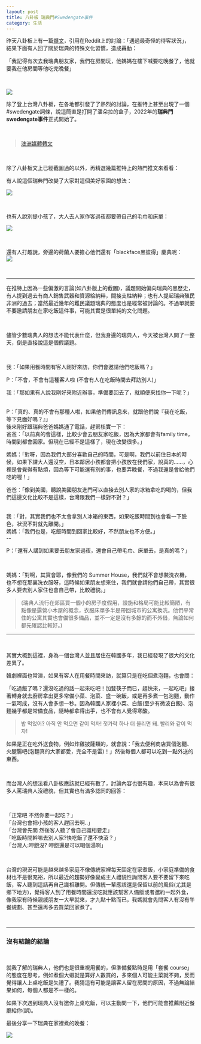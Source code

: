 ```yaml
---
layout: post
title: 八卦板 瑞典門#Swedengate事件
category: 生活
---
```


昨天八卦板上有一篇[爆文](https://www.ptt.cc/bbs/Gossiping/M.1654105588.A.631.html)，引用在Reddit上的討論：「遇過最奇怪的待客狀況」，結果下面有人回了關於瑞典的特殊文化習慣，造成轟動：

「我記得有次去我瑞典朋友家，我們在房間玩，他媽媽在樓下喊要吃晚餐了，他就要我在他房間等他吃完晚餐」

<br/>

![](/assets/img/Reddit-Swedish.PNG)

除了登上台灣八卦板，在各地都引發了了熱烈的討論，在推特上甚至出現了一個#swedengate詞條，說這簡直是打開了潘朵拉的盒子，2022年的**瑞典門swedengate事件**正式開始了。

<br/>

> [澳洲媒體轉文](https://www.news.com.au/travel/travel-ideas/world-shocked-at-reddit-post-revealing-weird-swedish-practice/news-story/e018fdda4cf0abe1339c7047a99f2abf) 


<br/>

除了八卦板文上已經截圖過的以外，再精選幾篇推特上的熱門推文來看看：

有人說這個瑞典門改變了大家對這個美好家園的想法：
<br/>

![](/assets/img/Swedengate0.PNG)

<br/>

也有人說別提小孩了，大人去人家作客過夜都要帶自己的毛巾和床單：<br/> 

![](/assets/img/swedengate2.PNG)

<br/>

還有人打趣說，旁邊的荷蘭人要擔心他們還有「blackface黑彼得」慶典呢：<br/>
![](/assets/img/swedengate3.PNG)


<br/>

----
在推特上因為一些偏激的言論(如八卦版上的截圖)，議題開始偏向瑞典的黑歷史，有人提到過去有商人銷售武器和資源給納粹，間接支柱納粹；也有人提起瑞典殖民非洲的過去；當然最近幾年的難民議題瑞典的態度也是經常被討論的。不過單就要不要邀請朋友在家吃飯這件事，可能其實是很單純的文化問題。

<br/>

儘管少數瑞典人的想法不能代表什麼，但我身邊的瑞典人，今天被台灣人問了一整天，倒是直接說這是個假議題。

<br/>

我：「如果用餐時間有客人剛好來訪，你們會邀請他們吃飯嗎？」
<br/>

P：「不會，不會有這種客人啦 (不會有人在吃飯時間去拜訪別人)」
<br/>

我：「那如果有人說我剛好來附近辦事，準備要回去了，就順便來找你一下呢？」

<br/>
P：「真的、真的不會有那種人啦，如果他們傳訊息來，就跟他們說『我在吃飯，等下見面好嗎？』」

<br/>
後來剛好跟瑞典爸爸媽媽通了電話，趕緊核實一下：

<br/>
爸爸：「以前真的會這樣，比較少會去朋友家吃飯，因為大家都會有family time，時間到都會回家。但現在已經不是這樣了，現在改變很多。」

<br/>

媽媽：「對呀，因為我們大部分喜歡自己的時間，可是啊，我們以前住日本的時候，如果下課大人還沒空，日本鄰居小孩都會把小孩放在我們家，說真的……，心裡是會覺得有點煩，因為等下可能還有別的事，也要弄晚餐，不過我還是會給他們吃的喔！」
<br/>

爸爸：「像到美國，聽說美國朋友進門可以直接去別人家的冰箱拿吃的喝的，但我們這邊文化比較不是這樣，台灣跟我們一樣對不對？」

<br/>
我：「對，其實我們也不太會拿別人冰箱的東西，如果吃飯時間到也會看一下臉色，狀況不對就先離開。」

<br/>
媽媽：「我們也是，吃飯時間到回家比較好，不然朋友也不方便。」

<br/>
--

P：「還有人講到如果要去朋友家過夜，還會自己帶毛巾、床單去，是真的嗎？」

<br/>

媽媽：「對啊，其實會耶，像我們的 Summer House，我們就不會想裝洗衣機，也不想在那裏洗衣服呀，這時候如果朋友想來住，我們就會請他們自己帶，其實很多人要去別人家住也會自己帶，比較禮貌。」

> (瑞典人流行在郊區買一個小的房子度假用，設施和格局可能比較簡陋，有點像是露營小木屋的概念，衣服床單多半是帶回城市的公寓換洗。他們平常住的公寓其實也會備很多備品，並不一定是沒有多餘的而不外借，無論如何都先確認比較好。)

---
<br/>

其實大概到這裡，身為一個台灣人並且居住在韓國多年，我已經發現了很大的文化差異了。

韓劇裡面也常演，如果有客人在用餐時間來訪，就算只是在吃個煮泡麵，也會問：

「吃過飯了嗎？還沒吃過的話一起來吃吧！加雙筷子而已，趕快來，一起吃吧」接著轉身就去廚房拿出更多常備小菜、泡菜、盛一碗飯，或是再多煮一包泡麵，動作一氣呵成，沒有人會多想一秒。因為韓國人家裡小菜、白飯(至少有微波白飯)、泡麵幾乎都是常備食品，隨時都拿得出手，也不會有人覺得寒酸。

> 밥 먹었어? 아직 안 먹으면 같이 먹자! 젓가락 하나 더 올리면 돼. 빨리와 같이 먹자! 


如果是正在吃外送食物，例如炸雞披薩類的，就會說：「我去便利商店買個泡麵、火腿腸吧(泡麵真的大家都愛，完全不是雷)！」然後每個人都可以吃到一點外送的東西。


<br/>

而台灣人的想法看八卦板應該就已經有數了，討論內容也很有趣，本來以為會有很多人罵瑞典人沒禮貌，但其實也有滿多認同的回答：

<br/>

「正常吧 不然你要一起吃？」<br/>
「台灣也會把小孩的客人趕回去啊..」<br/>
「台灣會先問 然後客人聽了會自己識相要走」<br/>
「吃飯時間幹嘛去別人家?快吃飯了還不快滾？」<br/>
「台灣人:呷飽沒? 呷飽還是可以喝個湯啊」<br/>

<br/>

台灣的現況可能是越來越多家庭不像傳統家裡每天固定在家煮飯，小家庭準備的食材也不是很充裕，所以最近的趨勢好像變成主人禮貌性詢問客人要不要留下來吃飯，客人聽到這話再自己識相離開。但傳統一輩應該還是保留以前的風俗(尤其是鄉下地方)，覺得客人到了用餐時間還沒吃就應該幫客人備飯或者邀約一起外食，像我家有時候親戚朋友一大早就來，才九點十點而已，我媽就會先問客人有沒有午餐規劃、甚至還再多去買菜回家煮了。

<br/>

---
### 沒有結論的結論

<br/>

就我了解的瑞典人，他們也是很重視用餐的，但準備餐點時是用「套餐 course」的態度在思考，例如煮個大蝦就是算好人數買的，多來個人可能主菜就不夠，反而覺得讓人上桌吃飯是失禮了。我猜這有可能是讓客人留在房間的原因，不過無論結果如何，每個人都是不一樣的。

如果下次遇到瑞典人沒有邀你上桌吃飯，可以主動問一下，他們可能會推薦附近餐廳給你(誤)。


最後分享一下瑞典在家裡煮的晚餐：

![](/assets/img/IMG_6787.png)


